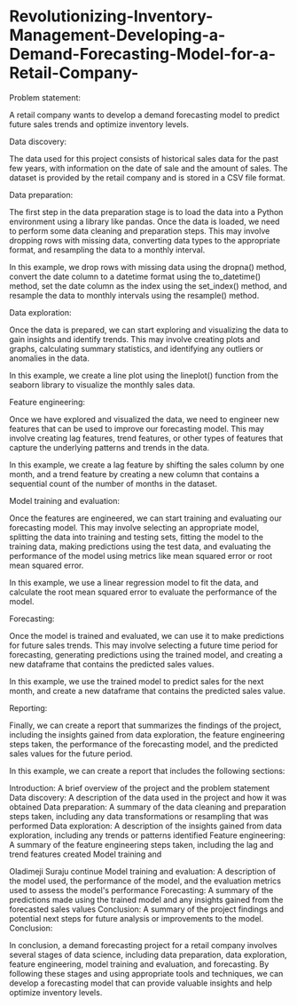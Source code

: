 # Revolutionizing-Inventory-Management-Developing-a-Demand-Forecasting-Model-for-a-Retail-Company-


Problem statement:

A retail company wants to develop a demand forecasting model to predict future sales trends and optimize inventory levels.

Data discovery:

The data used for this project consists of historical sales data for the past few years, with information on the date of sale and the amount of sales. The dataset is provided by the retail company and is stored in a CSV file format.

Data preparation:

The first step in the data preparation stage is to load the data into a Python environment using a library like pandas. Once the data is loaded, we need to perform some data cleaning and preparation steps. This may involve dropping rows with missing data, converting data types to the appropriate format, and resampling the data to a monthly interval.

In this example, we drop rows with missing data using the dropna() method, convert the date column to a datetime format using the to_datetime() method, set the date column as the index using the set_index() method, and resample the data to monthly intervals using the resample() method.

Data exploration:

Once the data is prepared, we can start exploring and visualizing the data to gain insights and identify trends. This may involve creating plots and graphs, calculating summary statistics, and identifying any outliers or anomalies in the data.

In this example, we create a line plot using the lineplot() function from the seaborn library to visualize the monthly sales data.

Feature engineering:

Once we have explored and visualized the data, we need to engineer new features that can be used to improve our forecasting model. This may involve creating lag features, trend features, or other types of features that capture the underlying patterns and trends in the data.

In this example, we create a lag feature by shifting the sales column by one month, and a trend feature by creating a new column that contains a sequential count of the number of months in the dataset.

Model training and evaluation:

Once the features are engineered, we can start training and evaluating our forecasting model. This may involve selecting an appropriate model, splitting the data into training and testing sets, fitting the model to the training data, making predictions using the test data, and evaluating the performance of the model using metrics like mean squared error or root mean squared error.

In this example, we use a linear regression model to fit the data, and calculate the root mean squared error to evaluate the performance of the model.

Forecasting:

Once the model is trained and evaluated, we can use it to make predictions for future sales trends. This may involve selecting a future time period for forecasting, generating predictions using the trained model, and creating a new dataframe that contains the predicted sales values.

In this example, we use the trained model to predict sales for the next month, and create a new dataframe that contains the predicted sales value.

Reporting:

Finally, we can create a report that summarizes the findings of the project, including the insights gained from data exploration, the feature engineering steps taken, the performance of the forecasting model, and the predicted sales values for the future period.

In this example, we can create a report that includes the following sections:

Introduction: A brief overview of the project and the problem statement
Data discovery: A description of the data used in the project and how it was obtained
Data preparation: A summary of the data cleaning and preparation steps taken, including any data transformations or resampling that was performed
Data exploration: A description of the insights gained from data exploration, including any trends or patterns identified
Feature engineering: A summary of the feature engineering steps taken, including the lag and trend features created
Model training and



Oladimeji Suraju
continue
Model training and evaluation: A description of the model used, the performance of the model, and the evaluation metrics used to assess the model's performance
Forecasting: A summary of the predictions made using the trained model and any insights gained from the forecasted sales values
Conclusion: A summary of the project findings and potential next steps for future analysis or improvements to the model.
Conclusion:

In conclusion, a demand forecasting project for a retail company involves several stages of data science, including data preparation, data exploration, feature engineering, model training and evaluation, and forecasting. By following these stages and using appropriate tools and techniques, we can develop a forecasting model that can provide valuable insights and help optimize inventory levels.
